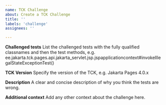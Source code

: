```yaml
---
name: TCK Challenge
about: Create a TCK Challenge
title: ''
labels: 'challenge'
assignees: ''

---
```


**Challenged tests**
List the challenged tests with the fully qualified classnames and then the test methods, e.g.
ee.jakarta.tck.pages.api.jakarta_servlet.jsp.jspapplicationcontext#invokeIllegalStateExceptionTest()

**TCK Version**
Specify the version of the TCK, e.g. Jakarta Pages 4.0.x

**Description**
A clear and concise description of why you think the tests are wrong.

**Additional context**
Add any other context about the challenge here.

